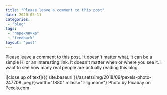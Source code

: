```yaml
---
title: "Please leave a comment to this post"
date: 2020-03-11
categories: 
 - "blog"
tags: 
 - "перекличка"
 - "feedback"
layout: "post"
---
```


Please leave a comment to this post. It doesn't matter what, it can be a simple Hi or an interesting link. It doesn't matter when or where you see it. I want to see how many real people are actually reading this blog.

![close up of text]({{ site.baseurl }}/assets/img/2018/09/pexels-photo-247708.jpeg){:width="1880" :class="alignnone"} Photo by Pixabay on Pexels.com
